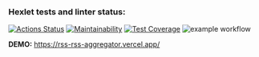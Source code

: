 ### Hexlet tests and linter status:
[![Actions Status](https://github.com/mltsk/frontend-project-lvl3/workflows/hexlet-check/badge.svg)](https://github.com/mltsk/frontend-project-lvl3/actions)
[![Maintainability](https://api.codeclimate.com/v1/badges/975c76ad0a0e5d77aeb6/maintainability)](https://codeclimate.com/github/mltsk/frontend-project-lvl3/maintainability)
[![Test Coverage](https://api.codeclimate.com/v1/badges/975c76ad0a0e5d77aeb6/test_coverage)](https://codeclimate.com/github/mltsk/frontend-project-lvl3/test_coverage)
![example workflow](https://github.com/mltsk/frontend-project-lvl3/actions/workflows/nodejs.yml/badge.svg)<br>

__DEMO:__ https://rss-rss-aggregator.vercel.app/